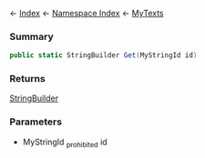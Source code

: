← [Index](Api-Index) ← [Namespace Index](Namespace-Index) ← [MyTexts](VRage.MyTexts)

### Summary

```csharp
public static StringBuilder Get(MyStringId id)
```

### Returns

[StringBuilder](https://docs.microsoft.com/en-us/dotnet/api/System.Text.StringBuilder?view=netframework-4.6)

### Parameters

* MyStringId <sub>prohibited</sub> id
